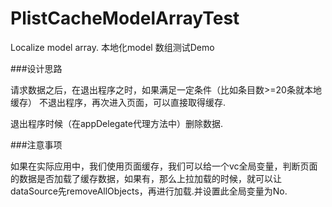 # PlistCacheModelArrayTest
Localize model array.  本地化model 数组测试Demo

###设计思路

请求数据之后，在退出程序之时，如果满足一定条件（比如条目数>=20条就本地缓存）
不退出程序，再次进入页面，可以直接取得缓存.

退出程序时候（在appDelegate代理方法中）删除数据.

###注意事项

如果在实际应用中，我们使用页面缓存，我们可以给一个vc全局变量，判断页面的数据是否加载了缓存数据，如果有，那么上拉加载的时候，就可以让dataSource先removeAllObjects，再进行加载.并设置此全局变量为No.








